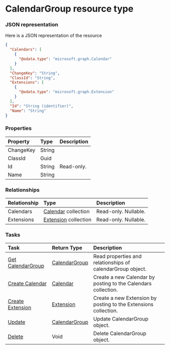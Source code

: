 # CalendarGroup resource type



### JSON representation

Here is a JSON representation of the resource

```json
{
  "Calendars": [
    {
      "@odata.type": "microsoft.graph.Calendar"
    }
  ],
  "ChangeKey": "String",
  "ClassId": "String",
  "Extensions": [
    {
      "@odata.type": "microsoft.graph.Extension"
    }
  ],
  "Id": "String (identifier)",
  "Name": "String"
}

```
### Properties
| Property	   | Type	|Description|
|:---------------|:--------|:----------|
|ChangeKey|String||
|ClassId|Guid||
|Id|String| Read-only.|
|Name|String||

### Relationships
| Relationship | Type	|Description|
|:---------------|:--------|:----------|
|Calendars|[Calendar](calendar.md) collection| Read-only. Nullable.|
|Extensions|[Extension](extension.md) collection| Read-only. Nullable.|

### Tasks

| Task		   | Return Type	|Description|
|:---------------|:--------|:----------|
|[Get CalendarGroup](../api/calendargroup_get.md) | [CalendarGroup](calendargroup.md) |Read properties and relationships of calendarGroup object.|
|[Create Calendar](../api/calendargroup_post_calendars.md) |[Calendar](calendar.md)| Create a new Calendar by posting to the Calendars collection.|
|[Create Extension](../api/calendargroup_post_extensions.md) |[Extension](extension.md)| Create a new Extension by posting to the Extensions collection.|
|[Update](../api/calendargroup_update.md) | [CalendarGroup](calendargroup.md)	|Update CalendarGroup object. |
|[Delete](../api/calendargroup_delete.md) | Void	|Delete CalendarGroup object. |

<!-- uuid: 9bf7b7b5-7098-4a00-8823-279d40851c3b
2015-10-09 18:12:08 UTC -->